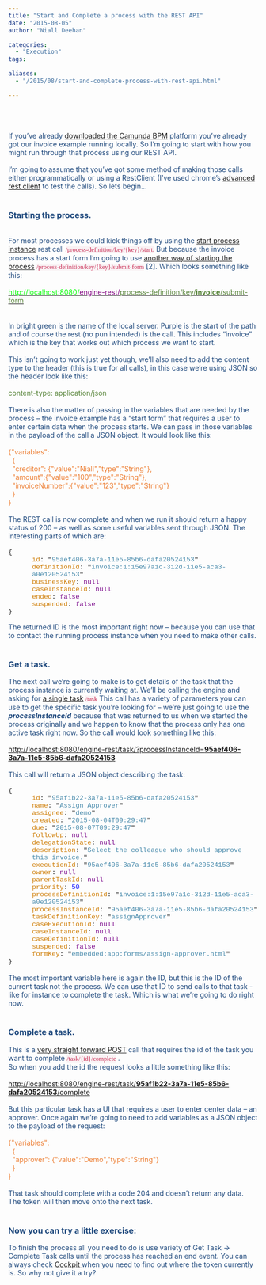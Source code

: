 ```yaml
---
title: "Start and Complete a process with the REST API"
date: "2015-08-05"
author: "Niall Deehan"

categories:
  - "Execution"
tags: 

aliases:
  - "/2015/08/start-and-complete-process-with-rest-api.html"

---
```


<div>
<div class="MsoNormal">
<span style="color: #1f497d;"><br /></span></div>
<div class="MsoNormal">
<span style="color: #1f497d;"><br /></span></div>
<div class="MsoNormal">
<br /></div>
<div class="MsoNormal">
<span style="color: #1f497d;">If you’ve already <a href="https://camunda.org/download/">downloaded the Camunda BPM</a> platform you’ve already got our invoice example running locally. So I’m going to start with how you might run
through that process using our REST API. <o:p></o:p></span></div>
<div class="MsoNormal">
<span style="color: #1f497d;"><br /></span></div>
<div class="MsoNormal">
<span style="color: #1f497d;">I’m going to assume that you’ve
got some method of making those calls either programmatically or using a
RestClient (I’ve used chrome’s <a href="https://chrome.google.com/webstore/detail/advanced-rest-client/hgmloofddffdnphfgcellkdfbfbjeloo">advanced rest client</a>&nbsp;to test the calls). So lets begin...&nbsp;<o:p></o:p></span></div>
<div class="MsoNormal">
<br /></div>
<div class="MsoNormal">
<h3>
<b><span style="color: #1f497d;">Starting the process.&nbsp; </span></b></h3>
</div>
<div class="MsoNormal">
<b><span style="color: #1f497d;"><br /></span></b></div>
<div class="MsoNormal">
<span style="color: #1f497d;">For most processes we could kick things off by using the <a href="http://docs.camunda.org/latest/api-references/rest/#process-definition-start-process-instance">start process instance</a> rest call </span><span style="background: #F9F2F4; color: #c7254e; font-family: Consolas; font-size: 9.5pt;">/process-definition/key/{key}/start.</span><span style="color: #1f497d;">&nbsp;But because the invoice process has a start form
I’m going to use <a href="http://docs.camunda.org/latest/api-references/rest/#process-definition-submit-start-form">another way of starting the process</a> </span><span style="background: #F9F2F4; color: #c7254e; font-family: Consolas; font-size: 9.5pt;">/process-definition/key/{key}/submit-form</span><span style="color: #1f497d;"> [2]. Which looks something like this:<o:p></o:p></span></div>
<div class="MsoNormal">
<span style="color: #1f497d;"><br /></span></div>
<div class="MsoNormal">
<a href="http://localhost:8080/engine-rest/process-definition/key/invoice/submit-form"><span style="color: lime;">http://localhost:8080/</span><span style="color: purple;">engine-rest/</span><span style="color: #548235;">process-definition/key/</span><b style="color: #548235;">invoice</b><span style="color: #548235;">/submit-form</span></a><span style="color: #1f497d;"> <o:p></o:p></span>
</div>
<div class="MsoNormal">
<br />
<a name='more'></a><br /></div>
<div class="MsoNormal">
<span style="color: #1f497d;">In bright green is the name of the local server. Purple is the start of the path and of course the rest (no pun intended) is the
call. This includes “invoice” which is the key that works out which process we want
to start. <o:p></o:p></span></div>
<div class="MsoNormal">
<span style="color: #1f497d;"><br /></span></div>
<div class="MsoNormal">
<span style="color: #1f497d;">This isn’t going to work just yet
though, we’ll also need to add the content type to the header (this is true for
all calls), in this case we’re using JSON so the header look like this:<o:p></o:p></span></div>
<div class="MsoNormal">
<span style="color: #1f497d;"><br /></span></div>
<div class="MsoNormal">
<span style="color: #548235;">content-type: application/json<o:p></o:p></span></div>
<div class="MsoNormal">
<span style="color: #548235;"><br /></span></div>
<div class="MsoNormal">
<span style="color: #1f497d;">There is also the matter of
passing in the variables that are needed by the process – the invoice example
has a “start form” that requires a user to enter certain data when the process
starts. We can pass in those variables in the payload of the call a JSON object. It
would look like this:<o:p></o:p></span></div>
<div class="MsoNormal">
<br /></div>
<div class="MsoNormal">
<span style="color: #ed7d31;">{"variables":<o:p></o:p></span>
</div>
<div class="MsoNormal">
<span style="color: #ed7d31;">&nbsp; {<o:p></o:p></span></div>
<div class="MsoNormal">
<span style="color: #ed7d31;">&nbsp; "creditor":
{"value":"Niall","type":"String"},<o:p></o:p></span></div>
<div class="MsoNormal">
<span style="color: #ed7d31;">&nbsp;
"amount":{"value":"100","type":"String"},<o:p></o:p></span></div>
<div class="MsoNormal">
<span style="color: #ed7d31;">&nbsp;
"invoiceNumber":{"value":"123","type":"String"}<o:p></o:p></span></div>
<div class="MsoNormal">
<span style="color: #ed7d31;">&nbsp; }<o:p></o:p></span></div>
<div class="MsoNormal">
<span style="color: #ed7d31;">}<o:p></o:p></span><br />
<span style="color: #ed7d31;"><br /></span></div>
<div class="MsoNormal">
</div>
<div class="MsoNormal">
</div>
<span style="color: #1f497d;">The REST call is now complete and
when we run it should return a happy status of 200 – as well as some useful variables
sent through JSON. The interesting parts of which are: <o:p></o:p></span>
<br />
<div class="MsoNormal">
<span style="color: #1f497d;"><br /></span></div>
<div class="MsoNormal">
<span style="font-family: 'Courier New'; font-size: 10pt;">{<o:p></o:p></span></div>
<div class="MsoNormal" style="margin-left: 36.0pt;">
<span class="jsonparserkeyname"><span style="color: #ce7b00; font-family: &quot;Courier New&quot;; font-size: 10.0pt;">id</span></span><span style="font-family: 'Courier New'; font-size: 10pt;">:<span class="apple-converted-space">&nbsp;</span><span class="jsonparserpunctuation">"</span></span><span class="jsonparserstringvalue"><span style="color: #4488aa; font-family: &quot;Courier New&quot;; font-size: 10.0pt;">95aef406-3a7a-11e5-85b6-dafa20524153</span></span><span class="jsonparserpunctuation"><span style="font-family: 'Courier New'; font-size: 10pt;">"</span></span><span style="font-family: 'Courier New'; font-size: 10pt;"><o:p></o:p></span></div>
<div class="MsoNormal" style="margin-left: 36.0pt;">
<span class="jsonparserkeyname"><span style="color: #ce7b00; font-family: &quot;Courier New&quot;; font-size: 10.0pt;">definitionId</span></span><span style="font-family: 'Courier New'; font-size: 10pt;">:<span class="apple-converted-space">&nbsp;</span><span class="jsonparserpunctuation">"</span></span><span class="jsonparserstringvalue"><span style="color: #4488aa; font-family: &quot;Courier New&quot;; font-size: 10.0pt;">invoice:1:15e97a1c-312d-11e5-aca3-a0e120524153</span></span><span class="jsonparserpunctuation"><span style="font-family: 'Courier New'; font-size: 10pt;">"</span></span><span style="font-family: 'Courier New'; font-size: 10pt;"><o:p></o:p></span></div>
<div class="MsoNormal" style="margin-left: 36.0pt;">
<span class="jsonparserkeyname"><span style="color: #ce7b00; font-family: &quot;Courier New&quot;; font-size: 10.0pt;">businessKey</span></span><span style="font-family: 'Courier New'; font-size: 10pt;">:<span class="apple-converted-space">&nbsp;</span></span><span class="jsonparsernullvalue"><span style="color: #770088; font-family: &quot;Courier New&quot;; font-size: 10.0pt;">null</span></span><span style="font-family: 'Courier New'; font-size: 10pt;"><o:p></o:p></span></div>
<div class="MsoNormal" style="margin-left: 36.0pt;">
<span class="jsonparserkeyname"><span style="color: #ce7b00; font-family: &quot;Courier New&quot;; font-size: 10.0pt;">caseInstanceId</span></span><span style="font-family: 'Courier New'; font-size: 10pt;">:<span class="apple-converted-space">&nbsp;</span></span><span class="jsonparsernullvalue"><span style="color: #770088; font-family: &quot;Courier New&quot;; font-size: 10.0pt;">null</span></span><span style="font-family: 'Courier New'; font-size: 10pt;"><o:p></o:p></span></div>
<div class="MsoNormal" style="margin-left: 36.0pt;">
<span class="jsonparserkeyname"><span style="color: #ce7b00; font-family: &quot;Courier New&quot;; font-size: 10.0pt;">ended</span></span><span style="font-family: 'Courier New'; font-size: 10pt;">:<span class="apple-converted-space">&nbsp;</span></span><span class="jsonparserbooleanvalue"><span style="color: #770088; font-family: &quot;Courier New&quot;; font-size: 10.0pt;">false</span></span><span style="font-family: 'Courier New'; font-size: 10pt;"><o:p></o:p></span></div>
<div class="MsoNormal" style="margin-left: 36.0pt;">
<span class="jsonparserkeyname"><span style="color: #ce7b00; font-family: &quot;Courier New&quot;; font-size: 10.0pt;">suspended</span></span><span style="font-family: 'Courier New'; font-size: 10pt;">:<span class="apple-converted-space">&nbsp;</span></span><span class="jsonparserbooleanvalue"><span style="color: #770088; font-family: &quot;Courier New&quot;; font-size: 10.0pt;">false</span></span><span style="font-family: 'Courier New'; font-size: 10pt;"><o:p></o:p></span></div>
<div class="MsoNormal">
<span style="font-family: 'Courier New'; font-size: 10pt;">}<o:p></o:p></span><br />
<span style="font-family: 'Courier New'; font-size: 10pt;"><br /></span></div>
<div class="MsoNormal">
</div>
<div class="MsoNormal">
<span style="color: #1f497d;">The returned ID is the most
important right now – because you can use that to contact the running process
instance when you need to make other calls. <o:p></o:p></span></div>
<div class="MsoNormal">
<br /></div>
<div class="MsoNormal">
<h3>
<b><span style="color: #1f497d;">Get a task.</span></b></h3>
</div>
<div class="MsoNormal">
<span style="color: #1f497d;">The next call we’re going to
make is to get details of the task that the process instance is currently waiting at.
We’ll be calling the engine and asking for <a href="http://docs.camunda.org/latest/api-references/rest/#task-get-tasks">a single task</a> </span><span style="background: #F9F2F4; color: #c7254e; font-family: Consolas; font-size: 9.5pt;">/task</span><span style="color: #1f497d;">&nbsp;This call has a variety of parameters you can use to
get the specific task you’re looking for – we’re just going to use the <i><b>processInstanceId</b></i>
because that was returned to us when we started the process originally and we happen to know that the process only has one active task right now. So the
call would look something like this:<o:p></o:p></span></div>
<div class="MsoNormal">
<span style="color: #1f497d;"><br /></span></div>
<div class="MsoNormal">
<span style="color: #548235;"><a href="http://localhost:8080/engine-rest/task/?processInstanceId=95aef406-3a7a-11e5-85b6-dafa20524153">http://localhost:8080/engine-rest/task/?processInstanceId=<b>95aef406-3a7a-11e5-85b6-dafa20524153</b></a></span><span style="color: #7030a0;"><o:p></o:p></span></div>
<div class="MsoNormal">
<br /></div>
<div class="MsoNormal">
<span style="color: #1f497d;">This call will return a JSON
object describing the task:<o:p></o:p></span><br />
<span style="color: #1f497d;"><br /></span></div>
<div class="MsoNormal">
<span style="font-family: 'Courier New'; font-size: 10pt;">{<o:p></o:p></span></div>
<div class="MsoNormal" style="margin-left: 36.0pt;">
<span style="color: #ce7b00; font-family: &quot;Courier New&quot;; font-size: 10.0pt;">id</span><span style="font-family: 'Courier New'; font-size: 10pt;">:&nbsp;"</span><span style="color: #4488aa; font-family: &quot;Courier New&quot;; font-size: 10.0pt;">95af1b22-3a7a-11e5-85b6-dafa20524153</span><span style="font-family: 'Courier New'; font-size: 10pt;">"<o:p></o:p></span></div>
<div class="MsoNormal" style="margin-left: 36.0pt;">
<span style="color: #ce7b00; font-family: &quot;Courier New&quot;; font-size: 10.0pt;">name</span><span style="font-family: 'Courier New'; font-size: 10pt;">:&nbsp;"</span><span style="color: #4488aa; font-family: &quot;Courier New&quot;; font-size: 10.0pt;">Assign
Approver</span><span style="font-family: 'Courier New'; font-size: 10pt;">"<o:p></o:p></span></div>
<div class="MsoNormal" style="margin-left: 36.0pt;">
<span style="color: #ce7b00; font-family: &quot;Courier New&quot;; font-size: 10.0pt;">assignee</span><span style="font-family: 'Courier New'; font-size: 10pt;">:&nbsp;"</span><span style="color: #4488aa; font-family: &quot;Courier New&quot;; font-size: 10.0pt;">demo</span><span style="font-family: 'Courier New'; font-size: 10pt;">"<o:p></o:p></span></div>
<div class="MsoNormal" style="margin-left: 36.0pt;">
<span style="color: #ce7b00; font-family: &quot;Courier New&quot;; font-size: 10.0pt;">created</span><span style="font-family: 'Courier New'; font-size: 10pt;">:&nbsp;"</span><span style="color: #4488aa; font-family: &quot;Courier New&quot;; font-size: 10.0pt;">2015-08-04T09:29:47</span><span style="font-family: 'Courier New'; font-size: 10pt;">"<o:p></o:p></span></div>
<div class="MsoNormal" style="margin-left: 36.0pt;">
<span style="color: #ce7b00; font-family: &quot;Courier New&quot;; font-size: 10.0pt;">due</span><span style="font-family: 'Courier New'; font-size: 10pt;">:&nbsp;"</span><span style="color: #4488aa; font-family: &quot;Courier New&quot;; font-size: 10.0pt;">2015-08-07T09:29:47</span><span style="font-family: 'Courier New'; font-size: 10pt;">"<o:p></o:p></span></div>
<div class="MsoNormal" style="margin-left: 36.0pt;">
<span style="color: #ce7b00; font-family: &quot;Courier New&quot;; font-size: 10.0pt;">followUp</span><span style="font-family: 'Courier New'; font-size: 10pt;">:&nbsp;</span><span style="color: #770088; font-family: &quot;Courier New&quot;; font-size: 10.0pt;">null</span><span style="font-family: 'Courier New'; font-size: 10pt;"><o:p></o:p></span></div>
<div class="MsoNormal" style="margin-left: 36.0pt;">
<span style="color: #ce7b00; font-family: &quot;Courier New&quot;; font-size: 10.0pt;">delegationState</span><span style="font-family: 'Courier New'; font-size: 10pt;">:&nbsp;</span><span style="color: #770088; font-family: &quot;Courier New&quot;; font-size: 10.0pt;">null</span><span style="font-family: 'Courier New'; font-size: 10pt;"><o:p></o:p></span></div>
<div class="MsoNormal" style="margin-left: 36.0pt;">
<span style="color: #ce7b00; font-family: &quot;Courier New&quot;; font-size: 10.0pt;">description</span><span style="font-family: 'Courier New'; font-size: 10pt;">:&nbsp;"</span><span style="color: #4488aa; font-family: &quot;Courier New&quot;; font-size: 10.0pt;">Select the
colleague who should approve this invoice.</span><span style="font-family: 'Courier New'; font-size: 10pt;">"<o:p></o:p></span></div>
<div class="MsoNormal" style="margin-left: 36.0pt;">
<span style="color: #ce7b00; font-family: &quot;Courier New&quot;; font-size: 10.0pt;">executionId</span><span style="font-family: 'Courier New'; font-size: 10pt;">:&nbsp;"</span><span style="color: #4488aa; font-family: &quot;Courier New&quot;; font-size: 10.0pt;">95aef406-3a7a-11e5-85b6-dafa20524153</span><span style="font-family: 'Courier New'; font-size: 10pt;">"<o:p></o:p></span></div>
<div class="MsoNormal" style="margin-left: 36.0pt;">
<span style="color: #ce7b00; font-family: &quot;Courier New&quot;; font-size: 10.0pt;">owner</span><span style="font-family: 'Courier New'; font-size: 10pt;">:&nbsp;</span><span style="color: #770088; font-family: &quot;Courier New&quot;; font-size: 10.0pt;">null</span><span style="font-family: 'Courier New'; font-size: 10pt;"><o:p></o:p></span></div>
<div class="MsoNormal" style="margin-left: 36.0pt;">
<span style="color: #ce7b00; font-family: &quot;Courier New&quot;; font-size: 10.0pt;">parentTaskId</span><span style="font-family: 'Courier New'; font-size: 10pt;">:&nbsp;</span><span style="color: #770088; font-family: &quot;Courier New&quot;; font-size: 10.0pt;">null</span><span style="font-family: 'Courier New'; font-size: 10pt;"><o:p></o:p></span></div>
<div class="MsoNormal" style="margin-left: 36.0pt;">
<span style="color: #ce7b00; font-family: &quot;Courier New&quot;; font-size: 10.0pt;">priority</span><span style="font-family: 'Courier New'; font-size: 10pt;">:&nbsp;</span><span style="color: blue; font-family: &quot;Courier New&quot;; font-size: 10.0pt;">50</span><span style="font-family: 'Courier New'; font-size: 10pt;"><o:p></o:p></span></div>
<div class="MsoNormal" style="margin-left: 36.0pt;">
<span style="color: #ce7b00; font-family: &quot;Courier New&quot;; font-size: 10.0pt;">processDefinitionId</span><span style="font-family: 'Courier New'; font-size: 10pt;">:&nbsp;"</span><span style="color: #4488aa; font-family: &quot;Courier New&quot;; font-size: 10.0pt;">invoice:1:15e97a1c-312d-11e5-aca3-a0e120524153</span><span style="font-family: 'Courier New'; font-size: 10pt;">"<o:p></o:p></span></div>
<div class="MsoNormal" style="margin-left: 36.0pt;">
<span style="color: #ce7b00; font-family: &quot;Courier New&quot;; font-size: 10.0pt;">processInstanceId</span><span style="font-family: 'Courier New'; font-size: 10pt;">:&nbsp;"</span><span style="color: #4488aa; font-family: &quot;Courier New&quot;; font-size: 10.0pt;">95aef406-3a7a-11e5-85b6-dafa20524153</span><span style="font-family: 'Courier New'; font-size: 10pt;">"<o:p></o:p></span></div>
<div class="MsoNormal" style="margin-left: 36.0pt;">
<span style="color: #ce7b00; font-family: &quot;Courier New&quot;; font-size: 10.0pt;">taskDefinitionKey</span><span style="font-family: 'Courier New'; font-size: 10pt;">:&nbsp;"</span><span style="color: #4488aa; font-family: &quot;Courier New&quot;; font-size: 10.0pt;">assignApprover</span><span style="font-family: 'Courier New'; font-size: 10pt;">"<o:p></o:p></span></div>
<div class="MsoNormal" style="margin-left: 36.0pt;">
<span style="color: #ce7b00; font-family: &quot;Courier New&quot;; font-size: 10.0pt;">caseExecutionId</span><span style="font-family: 'Courier New'; font-size: 10pt;">:&nbsp;</span><span style="color: #770088; font-family: &quot;Courier New&quot;; font-size: 10.0pt;">null</span><span style="font-family: 'Courier New'; font-size: 10pt;"><o:p></o:p></span></div>
<div class="MsoNormal" style="margin-left: 36.0pt;">
<span style="color: #ce7b00; font-family: &quot;Courier New&quot;; font-size: 10.0pt;">caseInstanceId</span><span style="font-family: 'Courier New'; font-size: 10pt;">:&nbsp;</span><span style="color: #770088; font-family: &quot;Courier New&quot;; font-size: 10.0pt;">null</span><span style="font-family: 'Courier New'; font-size: 10pt;"><o:p></o:p></span></div>
<div class="MsoNormal" style="margin-left: 36.0pt;">
<span style="color: #ce7b00; font-family: &quot;Courier New&quot;; font-size: 10.0pt;">caseDefinitionId</span><span style="font-family: 'Courier New'; font-size: 10pt;">:&nbsp;</span><span style="color: #770088; font-family: &quot;Courier New&quot;; font-size: 10.0pt;">null</span><span style="font-family: 'Courier New'; font-size: 10pt;"><o:p></o:p></span></div>
<div class="MsoNormal" style="margin-left: 36.0pt;">
<span style="color: #ce7b00; font-family: &quot;Courier New&quot;; font-size: 10.0pt;">suspended</span><span style="font-family: 'Courier New'; font-size: 10pt;">:&nbsp;</span><span style="color: #770088; font-family: &quot;Courier New&quot;; font-size: 10.0pt;">false</span><span style="font-family: 'Courier New'; font-size: 10pt;"><o:p></o:p></span></div>
<div class="MsoNormal" style="margin-left: 36.0pt;">
<span style="color: #ce7b00; font-family: &quot;Courier New&quot;; font-size: 10.0pt;">formKey</span><span style="font-family: 'Courier New'; font-size: 10pt;">:&nbsp;"</span><span style="color: #4488aa; font-family: &quot;Courier New&quot;; font-size: 10.0pt;">embedded:app:forms/assign-approver.html</span><span style="font-family: 'Courier New'; font-size: 10pt;">"<o:p></o:p></span></div>
<div class="MsoNormal">
<span style="font-family: 'Courier New'; font-size: 10pt;">}<o:p></o:p></span></div>
<div class="MsoNormal">
<br /></div>
<div class="MsoNormal">
<span style="color: #1f497d;">The most important variable here is again the ID, but this is the ID of the current task not the process. We can use that ID to send calls to that task - like for instance to complete the task. Which is what
we’re going to do right now.<o:p></o:p></span></div>
<div class="MsoNormal">
<br /></div>
<div class="MsoNormal">
<h3>
<b><span style="color: #1f497d;">Complete a task.</span></b></h3>
</div>
<div class="MsoNormal">
<span style="color: #1f497d;">This is a <a href="http://docs.camunda.org/latest/api-references/rest/#task-complete-task">very straight forward POST</a> call that requires the id of the task you want to complete </span><span style="background: #F9F2F4; color: #c7254e; font-family: Consolas; font-size: 9.5pt;">/task/{id}/complete</span><span style="color: #1f497d;">&nbsp;. <o:p></o:p></span></div>
<div class="MsoNormal">
<span style="color: #1f497d;">So when you add the id the
request looks a little something like this: <o:p></o:p></span></div>
<div class="MsoNormal">
<span style="color: #1f497d;"><br /></span></div>
<div class="MsoNormal">
<span style="color: #548235;"><a href="http://localhost:8080/engine-rest/task/95af1b22-3a7a-11e5-85b6-dafa20524153/complete">http://localhost:8080/engine-rest/task/<b>95af1b22-3a7a-11e5-85b6-dafa20524153</b>/complete</a></span><span style="color: #7030a0;"><o:p></o:p></span></div>
<div class="MsoNormal">
<br /></div>
<div class="MsoNormal">
<span style="color: #1f497d;">But this particular task has a
UI that requires a user to enter center data – an approver. Once again we’re
going to need to add variables as a JSON object to the payload of the request:<o:p></o:p></span></div>
<div class="MsoNormal">
<span style="color: #1f497d;"><br /></span></div>
<div class="MsoNormal">
<span style="color: #ed7d31;">{"variables":<o:p></o:p></span></div>
<div class="MsoNormal">
<span style="color: #ed7d31;">&nbsp; {<o:p></o:p></span></div>
<div class="MsoNormal">
<span style="color: #ed7d31;">&nbsp; "approver":
{"value":"Demo","type":"String"}<o:p></o:p></span></div>
<div class="MsoNormal">
<span style="color: #ed7d31;">&nbsp; }<o:p></o:p></span></div>
<div class="MsoNormal">
<span style="color: #ed7d31;">}<o:p></o:p></span></div>
<div class="MsoNormal">
<br /></div>
<div class="MsoNormal">
<span style="color: #1f497d;">That task should complete with a
code 204 and doesn’t return any data. The token will then move onto the next task.</span></div>
<div class="MsoNormal">
<span style="color: #1f497d;"><br /></span></div>
<div class="MsoNormal">
<h3>
<span style="color: #1f497d;"><b>Now you can try a little&nbsp;exercise:&nbsp;</b></span></h3>
</div>
<div class="MsoNormal">
<span style="color: #1f497d;">To finish the process all you need to do is use variety of Get Task
-&gt; Complete Task&nbsp;calls until the process has reached an end event. You can always check <a href="http://docs.camunda.org/7.3/guides/user-guide/#cockpit">Cockpit </a>when you need to find out where the token currently is. So why not give it a try?&nbsp;<o:p></o:p></span></div>
<div class="MsoNormal">
<span style="color: #1f497d;"><br /></span></div>
<div class="MsoNormal">
<span style="color: #1f497d;"><br /></span></div>
<div class="MsoNormal">
<br /></div>
<div class="MsoNormal">
<br /></div>

</div>